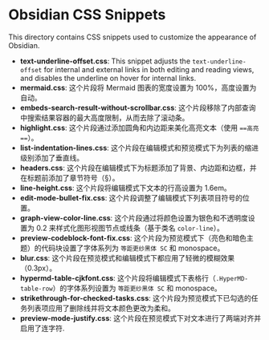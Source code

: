 # Obsidian CSS Snippets

This directory contains CSS snippets used to customize the appearance of Obsidian.

- **text-underline-offset.css**: This snippet adjusts the `text-underline-offset` for internal and external links in both editing and reading views, and disables the underline on hover for internal links.
- **mermaid.css**: 这个片段将 Mermaid 图表的宽度设置为 100%，高度设置为自动。
- **embeds-search-result-without-scrollbar.css**: 这个片段移除了内部查询中搜索结果容器的最大高度限制，从而去除了滚动条。
- **highlight.css**: 这个片段通过添加圆角和内边距来美化高亮文本（使用 `==高亮==`）。
- **list-indentation-lines.css**: 这个片段在编辑模式和预览模式下为列表的缩进级别添加了垂直线。
- **headers.css**: 这个片段在编辑模式下为标题添加了背景、内边距和边框，并在标题前添加了章节符号（§）。
- **line-height.css**: 这个片段将编辑模式下文本的行高设置为 1.6em。
- **edit-mode-bullet-fix.css**: 这个片段调整了编辑模式下列表项目符号的位置。
- **graph-view-color-line.css**: 这个片段通过将颜色设置为银色和不透明度设置为 0.2 来样式化图形视图节点或线条（基于类名 `color-line`）。
- **preview-codeblock-font-fix.css**: 这个片段为预览模式下（亮色和暗色主题）的代码块设置了字体系列为 `等距更纱黑体 SC` 和 monospace。
- **blur.css**: 这个片段在预览模式和编辑模式下都应用了轻微的模糊效果（0.3px）。
- **hypermd-table-cjkfont.css**: 这个片段将编辑模式下表格行（`.HyperMD-table-row`）的字体系列设置为 `等距更纱黑体 SC` 和 monospace。
- **strikethrough-for-checked-tasks.css**: 这个片段为预览模式下已勾选的任务列表项应用了删除线并将文本颜色更改为柔和。
- **preview-mode-justify.css**: 这个片段在预览模式下对文本进行了两端对齐并启用了连字符. 